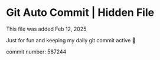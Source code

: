 # Git Auto Commit | Hidden File

This file was added Feb 12, 2025

Just for fun and keeping my daily git commit active 🤪

commit number: 587244
